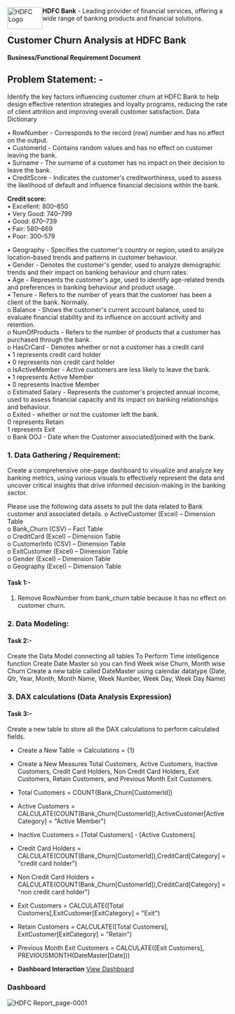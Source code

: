 
<div>
  <img src="https://github.com/user-attachments/assets/d7c2c803-0fb2-49ed-87d8-3334f0400f37" alt="HDFC Logo" width="80" height="50" style="float: left; margin-right: 10 px;">
  <p> <b>HDFC Bank</b> - Leading provider of financial services, offering a wide range of banking products and financial solutions.</p>
</div>



## Customer Churn Analysis at HDFC Bank
**Business/Functional Requirement Document**

## Problem Statement: -
Identify the key factors influencing customer churn at HDFC Bank to help design effective retention strategies and loyalty programs, reducing the rate of client attrition and improving overall customer satisfaction.
Data Dictionary

•	RowNumber - Corresponds to the record (row) number and has no effect on the output.  
•	CustomerId - Contains random values and has no effect on customer leaving the bank.  
•	Surname - The surname of a customer has no impact on their decision to leave the bank.   
•	CreditScore - Indicates the customer's creditworthiness, used to assess the likelihood of default and influence financial decisions within the bank.    

**Credit score:**     
•	Excellent: 800–850     
•	Very Good: 740–799    
•	Good: 670–739  
•	Fair: 580–669  
•	Poor: 300–579 
  
•	Geography - Specifies the customer's country or region, used to analyze location-based trends and patterns in customer behaviour.    
•	Gender - Denotes the customer's gender, used to analyze demographic trends and their impact on banking behaviour and churn rates.    
•	Age - Represents the customer's age, used to identify age-related trends and preferences in banking behaviour and product usage.    
•	Tenure - Refers to the number of years that the customer has been a client of the bank. Normally.     
o	Balance - Shows the customer's current account balance, used to evaluate financial stability and its influence on account activity and retention.     
o	NumOfProducts - Refers to the number of products that a customer has purchased through the bank.      
o	HasCrCard - Denotes whether or not a customer has a credit card      
•	1 represents credit card holder    
•	0 represents non credit card holder    
o	IsActiveMember - Active customers are less likely to leave the bank.     
•	1 represents Active Member        
•	0 represents Inactive Member    
o	Estimated Salary - Represents the customer's projected annual income, used to assess financial capacity and its impact on banking relationships and behaviour.   
o	Exited - whether or not the customer left the bank.     
  0 represents Retain    
  1 represents Exit    
o	Bank DOJ - Date when the Customer associated/joined  with the bank.     

### 1. Data Gathering / Requirement:   
Create a comprehensive one-page dashboard to visualize and analyze key banking metrics, using various visuals to effectively represent the data and uncover critical insights that drive informed decision-making in the banking sector.

Please use the following data assets to pull the data related to Bank customer and associated details.
o	ActiveCustomer (Excel) – Dimension Table   
o	Bank_Churn (CSV) – Fact Table    
o	CreditCard (Excel) – Dimension Table    
o	CustomerInfo (CSV) – Dimension Table    
o	ExitCustomer (Excel) – Dimension Table     
o	Gender (Excel) – Dimension Table     
o	Geography (Excel) – Dimension Table     

#### Task 1:-
1. Remove RowNumber from bank_churn table because it has no effect on customer churn. 

### 2. Data Modeling:

#### Task 2:-
Create the Data Model connecting all tables
 To Perform Time intelligence function Create Date Master so you can find Week wise Churn, Month wise Churn 
Create a new table called DateMaster using calendar datatype 
(Date, Qtr, Year, Month, Month Name, Week Number, Week Day, Week Day Name)

### 3. DAX calculations (Data Analysis Expression)

#### Task 3:-
Create a new table to store all the DAX calculations to perform calculated fields.   
-	Create a New Table -> Calculations = {1}       
-	Create a New Measures Total Customers, Active Customers, Inactive Customers, Credit Card Holders, Non Credit Card Holders, Exit Customers, Retain Customers, and Previous Month Exit Customers.   
-	Total Customers = COUNT(Bank_Churn[CustomerId])      
-	Active Customers = CALCULATE(COUNT(Bank_Churn[CustomerId]),ActiveCustomer[ActiveCategory] = "Active Member")      
-	Inactive Customers = [Total Customers] - [Active Customers]      
-	Credit Card Holders = CALCULATE(COUNT(Bank_Churn[CustomerId]),CreditCard[Category] = "credit card holder")     
-	Non Credit Card Holders = CALCULATE(COUNT(Bank_Churn[CustomerId]),CreditCard[Category] = "non credit card holder")     
-	Exit Customers = CALCULATE([Total Customers],ExitCustomer[ExitCategory] = "Exit")     
-	Retain Customers = CALCULATE([Total Customers], ExitCustomer[ExitCategory] = "Retain")      
-	Previous Month Exit Customers = CALCULATE([Exit Customers], PREVIOUSMONTH(DateMaster[Date]))        

- **Dashboard Interaction** <a href = "https://github.com/jeevan499/Power-Bi-Projects-/blob/main/HDFC%20Customer%20Churn%20Analysis/HDFC%20Report_page-0001.jpg">View Dashboard</a>

### Dashboard

![HDFC Report_page-0001](https://github.com/user-attachments/assets/8d9a0249-bca9-43ad-a0a8-1f3ed0df203c)







